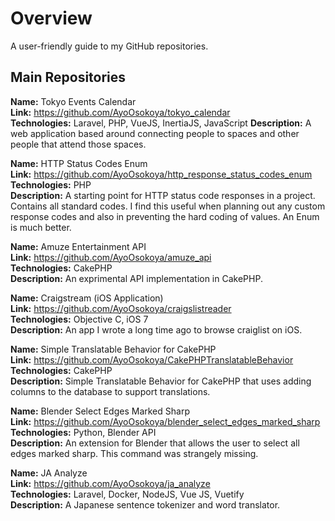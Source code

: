 # Overview 
A user-friendly guide to my GitHub repositories.

## Main Repositories
__Name:__ Tokyo Events Calendar  
__Link:__ https://github.com/AyoOsokoya/tokyo_calendar  
__Technologies:__ Laravel, PHP, VueJS, InertiaJS, JavaScript
__Description:__ A web application based around connecting people to spaces and other people that attend those spaces.

__Name:__ HTTP Status Codes Enum  
__Link:__ https://github.com/AyoOsokoya/http_response_status_codes_enum
__Technologies:__ PHP  
__Description:__ A starting point for HTTP status code responses in a project. Contains all standard codes. I find this useful when planning out any custom response codes and also in preventing the hard coding of values. An Enum is much better.  

__Name:__ Amuze Entertainment API  
__Link:__ https://github.com/AyoOsokoya/amuze_api  
__Technologies:__ CakePHP  
__Description:__ An exprimental API implementation in CakePHP.  

__Name:__ Craigstream (iOS Application)  
__Link:__ https://github.com/AyoOsokoya/craigslistreader  
__Technologies:__ Objective C, iOS 7  
__Description:__ An app I wrote a long time ago to browse craiglist on iOS.

__Name:__ Simple Translatable Behavior for CakePHP  
__Link:__ https://github.com/AyoOsokoya/CakePHPTranslatableBehavior  
__Technologies:__ CakePHP  
__Description:__ Simple Translatable Behavior for CakePHP that uses adding columns to the database to support translations.  

__Name:__ Blender Select Edges Marked Sharp  
__Link:__ https://github.com/AyoOsokoya/blender_select_edges_marked_sharp
__Technologies:__ Python, Blender API  
__Description:__ An extension for Blender that allows the user to select all edges marked sharp. This command was strangely missing.  

__Name:__ JA Analyze  
__Link:__ https://github.com/AyoOsokoya/ja_analyze  
__Technologies:__ Laravel, Docker, NodeJS, Vue JS, Vuetify  
__Description:__ A Japanese sentence tokenizer and word translator. 
